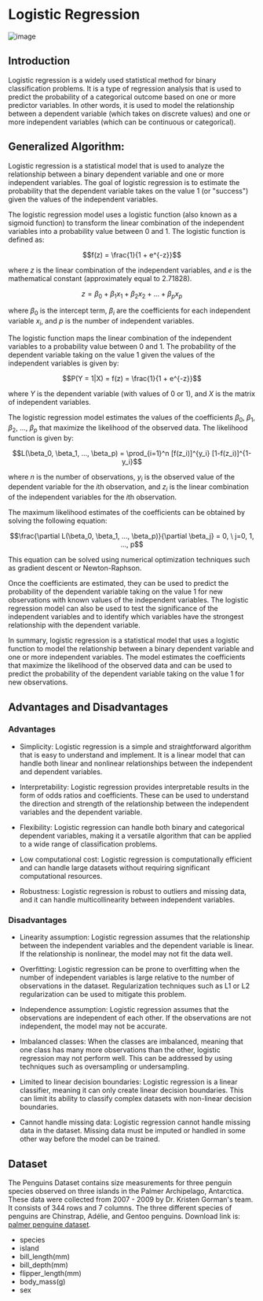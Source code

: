 # Logistic Regression
![image](https://user-images.githubusercontent.com/120424457/233527462-800fe6c3-5626-403b-a5dc-1edf9e23a5ca.png)

## Introduction
Logistic regression is a widely used statistical method for binary classification problems. It is a type of regression analysis that is used to predict the probability of a categorical outcome based on one or more predictor variables. In other words, it is used to model the relationship between a dependent variable (which takes on discrete values) and one or more independent variables (which can be continuous or categorical).

## Generalized Algorithm: 

Logistic regression is a statistical model that is used to analyze the relationship between a binary dependent variable and one or more independent variables. The goal of logistic regression is to estimate the probability that the dependent variable takes on the value 1 (or "success") given the values of the independent variables.

The logistic regression model uses a logistic function (also known as a sigmoid function) to transform the linear combination of the independent variables into a probability value between 0 and 1. The logistic function is defined as:

$$f(z) = \frac{1}{1 + e^{-z}}$$


where $z$ is the linear combination of the independent variables, and $e$ is the mathematical constant (approximately equal to 2.71828).

$$z = \beta_0 + \beta_1 x_1 + \beta_2 x_2 + ... + \beta_p x_p$$ 

where $\beta_0$ is the intercept term, $\beta_i$ are the coefficients for each independent variable $x_i$, and $p$ is the number of independent variables.

The logistic function maps the linear combination of the independent variables to a probability value between 0 and 1. The probability of the dependent variable taking on the value 1 given the values of the independent variables is given by:

$$P(Y = 1|X) = f(z) = \frac{1}{1 + e^{-z}}$$

where $Y$ is the dependent variable (with values of 0 or 1), and $X$ is the matrix of independent variables.

The logistic regression model estimates the values of the coefficients $\beta_0$, $\beta_1$, $\beta_2$, ..., $\beta_p$ that maximize the likelihood of the observed data. The likelihood function is given by:

$$L(\beta_0, \beta_1, ..., \beta_p) = \prod_{i=1}^n [f(z_i)]^{y_i} [1-f(z_i)]^{1-y_i}$$

where $n$ is the number of observations, $y_i$ is the observed value of the dependent variable for the $i$th observation, and $z_i$ is the linear combination of the independent variables for the $i$th observation.

The maximum likelihood estimates of the coefficients can be obtained by solving the following equation:

$$\frac{\partial L(\beta_0, \beta_1, ..., \beta_p)}{\partial \beta_j} = 0, \ j=0, 1, ..., p$$

This equation can be solved using numerical optimization techniques such as gradient descent or Newton-Raphson.

Once the coefficients are estimated, they can be used to predict the probability of the dependent variable taking on the value 1 for new observations with known values of the independent variables. The logistic regression model can also be used to test the significance of the independent variables and to identify which variables have the strongest relationship with the dependent variable.

In summary, logistic regression is a statistical model that uses a logistic function to model the relationship between a binary dependent variable and one or more independent variables. The model estimates the coefficients that maximize the likelihood of the observed data and can be used to predict the probability of the dependent variable taking on the value 1 for new observations.

## Advantages and Disadvantages

### Advantages

- Simplicity: Logistic regression is a simple and straightforward algorithm that is easy to understand and implement. It is a linear model that can handle both linear and nonlinear relationships between the independent and dependent variables.

- Interpretability: Logistic regression provides interpretable results in the form of odds ratios and coefficients. These can be used to understand the direction and strength of the relationship between the independent variables and the dependent variable.

- Flexibility: Logistic regression can handle both binary and categorical dependent variables, making it a versatile algorithm that can be applied to a wide range of classification problems.

- Low computational cost: Logistic regression is computationally efficient and can handle large datasets without requiring significant computational resources.

- Robustness: Logistic regression is robust to outliers and missing data, and it can handle multicollinearity between independent variables.

### Disadvantages

- Linearity assumption: Logistic regression assumes that the relationship between the independent variables and the dependent variable is linear. If the relationship is nonlinear, the model may not fit the data well.

- Overfitting: Logistic regression can be prone to overfitting when the number of independent variables is large relative to the number of observations in the dataset. Regularization techniques such as L1 or L2 regularization can be used to mitigate this problem.

- Independence assumption: Logistic regression assumes that the observations are independent of each other. If the observations are not independent, the model may not be accurate.

- Imbalanced classes: When the classes are imbalanced, meaning that one class has many more observations than the other, logistic regression may not perform well. This can be addressed by using techniques such as oversampling or undersampling.

- Limited to linear decision boundaries: Logistic regression is a linear classifier, meaning it can only create linear decision boundaries. This can limit its ability to classify complex datasets with non-linear decision boundaries.

- Cannot handle missing data: Logistic regression cannot handle missing data in the dataset. Missing data must be imputed or handled in some other way before the model can be trained.

## Dataset
The Penguins Dataset contains size measurements for three penguin species observed on three islands in the Palmer Archipelago, Antarctica. These data were collected from 2007 - 2009 by Dr. Kristen Gorman's team. It consists of 344 rows and 7 columns. The three different species of penguins are Chinstrap, Adélie, and Gentoo penguins. Download link is: [palmer penguine dataset](https://www.kaggle.com/datasets/parulpandey/palmer-archipelago-antarctica-penguin-data).
* species
* island
* bill_length(mm)
* bill_depth(mm)
* flipper_length(mm)
* body_mass(g)
* sex

